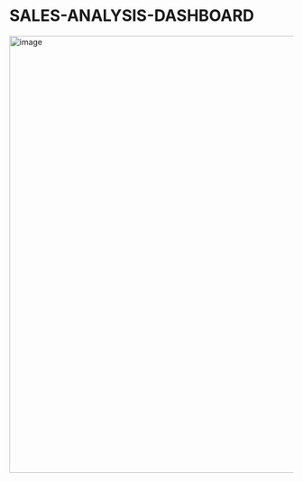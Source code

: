 # SALES-ANALYSIS-DASHBOARD

<img width="773" alt="image" src="https://github.com/user-attachments/assets/5a3be282-6d19-4c06-83a8-f8dda8557c5b">
